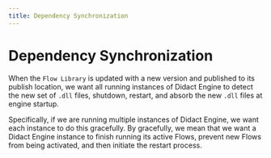 ```yaml
---
title: Dependency Synchronization
---
```


# Dependency Synchronization

When the `Flow Library` is updated with a new version and published to its publish location, we want all running instances of Didact Engine to detect the new set of `.dll` files, shutdown, restart, and absorb the new `.dll` files at engine startup.

Specifically, if we are running multiple instances of Didact Engine, we want each instance to do this gracefully. By gracefully, we mean that we want a Didact Engine instance to finish running its active Flows, prevent new Flows from being activated, and then initiate the restart process.